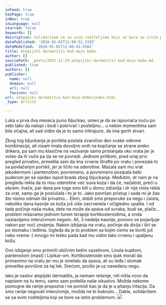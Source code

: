 ```yaml
---
inFeed: true
hasPage: true
inNav: true
inLanguage: null
starred: false
keywords: []
description: Solidarišem se sa svim roditeljima koji se bore sa istim problemom.
datePublished: '2016-01-01T12:08:51.319Z'
dateModified: '2016-01-01T12:08:45.916Z'
title: Atopijski dermatitis kod moje bebe.
author: []
sourcePath: _posts/2015-12-29-atopijski-dermatitis-kod-moje-bebe.md
published: true
authors: []
publisher:
  name: null
  domain: null
  url: null
  favicon: null
url: atopijski-dermatitis-kod-moje-bebe/index.html
_type: Article

---
```

Luka u prva dva meseca puno bljuckao, umeo je da se ispovraća noću po sebi tako da natopi i bodi i pokrivač i posteljinu... u nekim momentima sam bila očajna, ali sad vidim da je to samo iritirajuće, da ima gorih stvari. 

Zbog tog bljuckanja je portikla postala zvanično deo svake odevne kombinacije, ali nisam imala dovoljno onih na kopčanje sa strane preko drikera, pa sam mu klasične na vezivanje samo prislanjala oko vrata jer je voleo da ih vuče pa da se ne povredi. Jednom prilikom, pred onaj prvi pregled privatno, primetila sam da ima crvene štrafte po vratu i povezala to sa povlačenjm portikli, jer je ličilo na oderotine. Mazala sam mu vrat jekodermom i pantenolom, povremeno, a povremeno posipala bebi puderom jer se ojedao ispod brade zbog bljuckanja. Međutim, dr nam je na pregledu rekla da to nisu oderotine već suva koza i da će, nažalost, preći u ekcem. Inače, par dana pre toga smo bili u domu zdravlja i dr nije nista rekla za vrat, samo ga je poslušala i to je to. Jako površan pristup i sada mi je žao što nismo odmah išli privatno... Elem, dobili smo preporuke za negu i zaista, nekoliko dana kasnije se koža još više zacrvenela i očigledno upalila. I od tada počinje naša muka, dete ne može da spava od svraba, budi se, plače... problem rešavamo jednom turom terapije kortikosteroidima, a onda nastavljamo intenzivnom negom. Ali, 3 nedelje kasnije, ponovo se pojavljuje nakon par noći znojenja. Nakon izbijanja na vratu, počinje da divlja i širi se po stomaku i leđima. Izgleda da je to problem sa kojim ćemo se boriti još neko vreme :( mnogo mi teško pada kad mu vidim tako crvenu i upaljenu kožu.

Ovo izbijanje smo primirili običnim belim vazelinom, Linola kupkom, pantenolom (mast) i Lipikar-om. Kortikosteroide smo ipak morali da primenimo na vratu jer mu je smetalo da spava, ali su leđa i stomak prevelike površine za taj lek. Srećom, prošlo je uz navedenu negu. 

Iako je naslov atopijski dermatitis, ja nemam rešenje, niti ništa novo da napisem na tu temu, samo sam podelila naše iskustvo. Možda nekome pomogne da ranije prepozna i ne pomisli kao ja da je u pitanju iritacija. Da smo ranije negovali intenzivnije, možda ne bi buknulo... Dakle, solidarišem se sa svim roditeljima koji se bore sa istim problemom.
![](https://the-grid-user-content.s3-us-west-2.amazonaws.com/985d5df4-4100-47e4-b280-df9ba497f6f8.jpg)